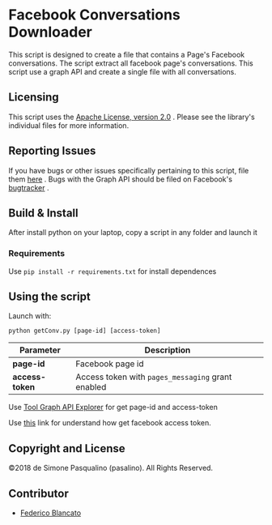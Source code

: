 # Facebook Conversations Downloader
This script is designed to create a file that contains a Page's Facebook conversations.
The script extract all facebook page's conversations.
This script use a graph API and create a single file with all conversations.


## Licensing
This script uses the [Apache License, version 2.0](https://www.apache.org/licenses/LICENSE-2.0) . Please see the library's individual files for more information.

## Reporting Issues
If you have bugs or other issues specifically pertaining to this script, file them [here](https://github.com/pasalino/facebook-conversation-downloader/issues) . 
Bugs with the Graph API should be filed on Facebook's [bugtracker](https://developers.facebook.com/bugs/) .

## Build & Install
After install python on your laptop, copy a script in any folder and launch it

### Requirements

Use `pip install -r requirements.txt` for install dependences 

## Using the script

Launch with:

    python getConv.py [page-id] [access-token]

Parameter | Description
--- | ---
**page-id** | Facebook page id
**access-token** | Access token with `pages_messaging` grant enabled

Use [Tool Graph API Explorer](https://developers.facebook.com/tools/explorer/) for get page-id and access-token

Use [this](https://developers.facebook.com/docs/graph-api/overview) link for understand how get facebook access token.

## Copyright and License

©2018 de Simone Pasqualino (pasalino). All Rights Reserved. 

## Contributor

* [Federico Blancato](https://github.com/ksnll)